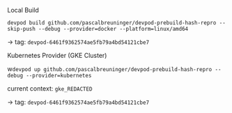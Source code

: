 Local Build

`devpod build github.com/pascalbreuninger/devpod-prebuild-hash-repro --skip-push --debug --provider=docker --platform=linux/amd64`

-> tag: `devpod-6461f9362574ae5fb79a4bd54121cbe7`

Kubernetes Provider (GKE Cluster)

w`devpod up github.com/pascalbreuninger/devpod-prebuild-hash-repro --debug --provider=kubernetes`

current context: `gke_REDACTED`

-> tag: `devpod-6461f9362574ae5fb79a4bd54121cbe7`
